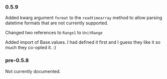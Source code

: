 ### 0.5.9

Added kwarg argument `format` to the `readtimearray` method to allow parsing datetime formats that are not 
currently supported.

Changed two references to `Range1` to `UnitRange`

Added import of Base.values. I had defined it first and I guess they like it so much they co-opted it. :)

### pre-0.5.8

Not currently documented.
